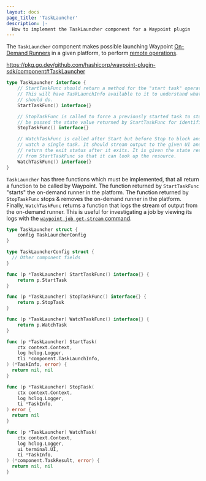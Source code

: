 ```yaml
---
layout: docs
page_title: 'TaskLauncher'
description: |-
  How to implement the TaskLauncher component for a Waypoint plugin
---
```


The `TaskLauncher` component makes possible launching Waypoint [On-Demand Runners](../docs/runner/on-demand-runner)
in a given platform, to perform [remote operations](../docs/projects/remote).

https://pkg.go.dev/github.com/hashicorp/waypoint-plugin-sdk/component#TaskLauncher

```go
type TaskLauncher interface {
	// StartTaskFunc should return a method for the "start task" operation.
	// This will have TaskLaunchInfo available to it to understand what the task
	// should do.
	StartTaskFunc() interface{}

	// StopTaskFunc is called to force a previously started task to stop. It will
	// be passed the state value returned by StartTaskFunc for identification.
	StopTaskFunc() interface{}

	// WatchTaskFunc is called after Start but before Stop to block and
	// watch a single task. It should stream output to the given UI and
	// return the exit status after it exits. It is given the state resulting
	// from StartTaskFunc so that it can look up the resource.
	WatchTaskFunc() interface{}
}
```

`TaskLauncher` has three functions which must be implemented, that all return
a function to be called by Waypoint. The function returned by `StartTaskFunc`
"starts" the on-demand runner in the platform. The function returned by
`StopTaskFunc` stops & removes the on-demand runner in the platform. Finally,
`WatchTaskFunc` returns a function that logs the stream of output from the
on-demand runner. This is useful for investigating a job by viewing its logs
with the [`waypoint job get-stream` command](../commands/job-get-stream).

```go
type TaskLauncher struct {
	config TaskLauncherConfig
}

type TaskLauncherConfig struct {
  // Other component fields
}

func (p *TaskLauncher) StartTaskFunc() interface{} {
	return p.StartTask
}

func (p *TaskLauncher) StopTaskFunc() interface{} {
	return p.StopTask
}

func (p *TaskLauncher) WatchTaskFunc() interface{} {
	return p.WatchTask
}

func (p *TaskLauncher) StartTask(
	ctx context.Context,
	log hclog.Logger,
	tli *component.TaskLaunchInfo,
) (*TaskInfo, error) {
  return nil, nil
}

func (p *TaskLauncher) StopTask(
	ctx context.Context,
	log hclog.Logger,
	ti *TaskInfo,
) error {
  return nil
}

func (p *TaskLauncher) WatchTask(
	ctx context.Context,
	log hclog.Logger,
	ui terminal.UI,
	ti *TaskInfo,
) (*component.TaskResult, error) {
  return nil, nil
}
```
